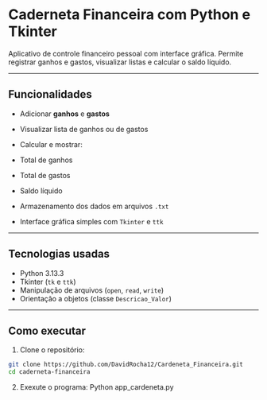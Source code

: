 # Caderneta Financeira com Python e Tkinter

Aplicativo de controle financeiro pessoal com interface gráfica.
Permite registrar ganhos e gastos, visualizar listas e calcular o saldo líquido.

---

##  Funcionalidades

*  Adicionar **ganhos** e **gastos**
*  Visualizar lista de ganhos ou de gastos
*  Calcular e mostrar:

  * Total de ganhos
  * Total de gastos
  * Saldo líquido
* Armazenamento dos dados em arquivos `.txt`
* Interface gráfica simples com `Tkinter` e `ttk`

---

## Tecnologias usadas

* Python 3.13.3
* Tkinter (`tk` e `ttk`)
* Manipulação de arquivos (`open`, `read`, `write`)
* Orientação a objetos (classe `Descricao_Valor`)

---

##  Como executar

1. Clone o repositório:

```bash
git clone https://github.com/DavidRocha12/Cardeneta_Financeira.git
cd caderneta-financeira
```
2. Exexute o programa:
Python app_cardeneta.py
